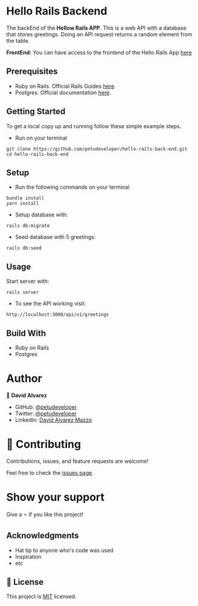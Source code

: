 # Hello Rails Backend

The backEnd of the **Hellow Rails APP**. This is a web API with a database that stores greetings. Doing an API request returns a random element from the table.

**FrontEnd:** You can have access to the frontend of the Hello Rails App [here](https://github.com/petudeveloper/-hello-react-front-end)

## Prerequisites
- Ruby on Rails. Official Rails Guides [here](https://guides.rubyonrails.org/).
- Postgres. Official documentation [here](https://www.postgresql.org/download/).

## Getting Started
To get a local copy up and running follow these simple example steps.

- Run on your terminal 
```
git clone https://github.com/petudeveloper/hello-rails-back-end.git
cd hello-rails-back-end
```

## Setup

- Run the following commands on your terminal
```
bundle install
yarn install
```


- Setup database with:
```
rails db:migrate
```


- Seed database with 5 greetings:
```
rails db:seed
```


## Usage
Start server with:
```
rails server
```

- To see the API working visit: 
```
http://localhost:3000/api/v1/greetings
```

## Build With

- Ruby on Rails
- Postgres

# Author

👤 **David Alvarez**

- GitHub: [@petudeveloper](https://github.com/petudeveloper)
- Twitter: [@petudeveloper](https://twitter.com/petudeveloper)
- LinkedIn: [David Alvarez Mazzo](https://www.linkedin.com/in/davidalvarezmazzo/)

# 🤝 Contributing

Contributions, issues, and feature requests are welcome!

Feel free to check the [issues page](https://github.com/petudeveloper/space-travelers/issues).

# Show your support

Give a ⭐️ if you like this project!

## Acknowledgments

- Hat tip to anyone who's code was used
- Inspiration
- etc

## 📝 License

This project is [MIT](./MIT.md) licensed.
